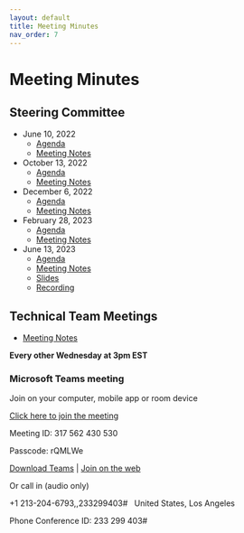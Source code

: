 ```yaml
---
layout: default
title: Meeting Minutes
nav_order: 7
---
```


# Meeting Minutes

## Steering Committee

- June 10, 2022
  - [Agenda](https://docs.google.com/document/d/1ziSf4R3ZlaSfmJ9e08on_OWqtPYjHD-SOfIuZvUOSM4/edit?usp=share_link)
  - [Meeting Notes](https://docs.google.com/document/d/1tqqNIavrnNUGJAUt-GmVpCz62Zb2bV0_ZFJHBex5CQ4/edit?usp=share_link)
- October 13, 2022
  - [Agenda](https://docs.google.com/document/d/1p6YFJnHK5Q2IznMSE83PW1FqPIR2VlXzh0qXXFNloCo/edit?usp=share_link)
  - [Meeting Notes](https://docs.google.com/document/d/1P9gB2I2JGF504E3jFLz72PlL6YpS0Q60F7bnpJDnAik/edit?usp=share_link)
- December 6, 2022
  - [Agenda](https://docs.google.com/document/d/1HqPk4oIwBx9IgV6S9BLzO4Q_Q_Q2ETtg8I05MVPh8sw/edit?usp=share_link)
  - [Meeting Notes](https://docs.google.com/document/d/1R6Egv8BWguVBSWb8hKxE0R-tnmkzThjDxd4wdhQ17hc/edit?usp=share_link)
- February 28, 2023
  - [Agenda](https://docs.google.com/document/d/1lcCfvDWuGeDp5i1ak7uN20YPPAnKJUufOgFkMp8XPkE/edit?usp=share_link)
  - [Meeting Notes](https://docs.google.com/document/d/1V7BoSwQw4oq_pVdcRUPTh3e2vFUXFMZ6DVpj4C3G-K4/edit?usp=share_link)
- June 13, 2023
  - [Agenda](https://docs.google.com/document/d/1mE8kHpsMMal32M2JDGeyjrfqY9Bh8S8IQCJocCo2C-0/edit?usp=drive_link)
  - [Meeting Notes](https://docs.google.com/document/d/1KF_CPYmRERqN1ry6GkNdDPMgJdMM3TZEyFZ7IlAY0EM/edit?usp=drive_link)
  - [Slides](https://docs.google.com/presentation/d/1g_SqVmwaLFgnED0-hgF0T9IE2mu3aQBS/edit?usp=drive_link&ouid=105308995313737509177&rtpof=true&sd=true)
  - [Recording](https://drive.google.com/file/d/1hte0rBK2epx_mlQzphq9EfXkuKBuxCPp/view?usp=drive_link)

## Technical Team Meetings

- [Meeting Notes](https://docs.google.com/document/d/1oA70lZ-S7h0bDtrAbcRGJ-ggRKhY3YuIEBYIszAp6Ps/edit?usp=sharing)

**Every other Wednesday at 3pm EST**

### Microsoft Teams meeting
Join on your computer, mobile app or room device

[Click here to join the meeting](https://teams.microsoft.com/l/meetup-join/19%3ameeting_NDI3YjJmMzQtZDNiZS00OTcyLTg0MGYtOWQ3Yzg4ODBiOThj%40thread.v2/0?context=%7b%22Tid%22%3a%2249833998-a8f1-424b-bf84-5d50f102d530%22%2c%22Oid%22%3a%228d71c963-8b65-42a2-859a-bb5a4639d6a1%22%7d)

Meeting ID: 317 562 430 530 

Passcode: rQMLWe 

[Download Teams](https://www.microsoft.com/en-us/microsoft-teams/download-app) |  [Join on the web](https://www.microsoft.com/microsoft-teams/join-a-meeting)

Or call in (audio only)

+1 213-204-6793,,233299403#   United States, Los Angeles 

Phone Conference ID: 233 299 403# 